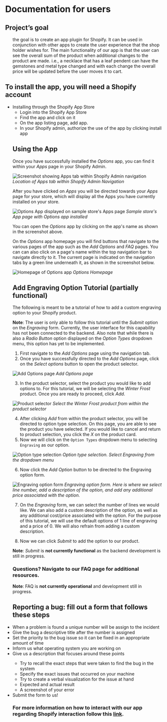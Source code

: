 <h1> Documentation for users </h1>
<h2> Project’s goal </h2>

<ul> the goal is to create an app plugin for Shopify. 
It can be used in conjunction with other apps to create the user 
experience that the shop holder wishes for. The main functionality 
of our app is that the user can see the overall sum of the product 
when additional changes to the product are made. i.e., a necklace 
that has a leaf pendent can have the gemstones and metal type changed
and with each change the overall price will be updated before the user 
moves it to cart. </ul>

<h2> To install the app, you will need a Shopify account </h2>
  <ul>
  <li> Installing through the Shopify App Store<ul>
    <li> Login into the Shopify App Store </li>
    <li> Find the app and click on it </li>
    <li> On the app listing page, add app. </li> 
  <li> In your Shopify admin, authorize the use of the app by clicking install app </li> </ul> 
   
## Using the App

Once you have successfully installed the *Options* app, you can find it within your *Apps* page in your Shopify Admin. 

![Screenshot showing Apps tab within Shopify Admin navigation](https://github.com/423s22/G6/blob/main/screenshots/navigate-to-Apps-from-admin.png)        
*Location of Apps tab within Shopify Admin Navigation*

After you have clicked on *Apps* you will be directed towards your *Apps* page for your store, which will display all the Apps you have currently installed on your store. 
    
![Options App displayed on sample store's Apps page](https://github.com/423s22/G6/blob/main/screenshots/open-app-from-Apps-page.png)
*Sample store's App page with Options app installed*
    
You can open the *Options* app by clicking on the app's name as shown in the screenshot above. 

On the *Options* app homepage you will find buttons that navigate to the various pages of the app such as the *Add Options* and *FAQ* pages. You can can also click on a page's name within the top navigation bar to navigate directly to it. The current page is indicated on the navigation tabs by a green line underneath it, as shown in the screenshot below.

![Homepage of Options app](https://github.com/423s22/G6/blob/main/screenshots/homepage.png)
*Options Homepage*


## Add Engraving Option Tutorial (partially functional)

The following is meant to be a tutorial of how to add a custom engraving option to your Shopify product.

**Note**: The user is only able to follow this tutorial until the *Submit* option on the *Engraving* form. Currently, the user interface for this capability has not been connected to the backend. Also note that while there is also a *Radio Button* option displayed on the *Option Types* dropdown menu, this option has yet to be implemented. 

1. First navigate to the *Add Options* page using the navigation tab. 
2. Once you have successfully directed to the *Add Options* page, click on the *Select options* button to open the product selector. 

![Add Options page](https://github.com/423s22/G6/blob/main/screenshots/add-options-page.png)
*Add Options page* 

3. In the product selector, select the product you would like to add options to. For this tutorial, we will be selecting the *Winter Frost* product. Once you are ready to proceed, click *Add*.

![Product selector](https://github.com/423s22/G6/blob/main/screenshots/product-selection.png)
*Select the Winter Frost product from within the product selector*

4. After clicking *Add* from within the product selector, you will be directed to option type selection. On this page, you are able to see the product you have selected. If you would like to cancel and return to product selection, you click the *X* on the product card. 
6. Now we will click on the `Option Types` dropdown menu to selecting `Engraving` as our option.

![Option type selection](https://github.com/423s22/G6/blob/main/screenshots/option-type-selection.png)
*Option type selection. Select Engraving from the dropdown menu*

6. Now click the *Add Option* button to be directed to the Engraving option form.

![Engraving option form](https://github.com/423s22/G6/blob/main/screenshots/engraving-option-form.png)
*Engraving option form. Here is where we select line number, add a description of the option, and add any additional price associated with the option.*

7. On the *Engraving* form, we can select the number of lines we would like. We can also add a custom description of the option, as well as any additional cost/price associated with the option. For the purpose of this tutorial, we will use the default options of 1 line of engraving and a price of 0. We will also refrain from adding a custom description.

8. Now we can click *Submit* to add the option to our product. 

**Note**: *Submit* is **not currently functional** as the backend development is still in progress.  


### Questions? Navigate to our FAQ page for additional resources.        
**Note**: FAQ is **not currently operational** and development still in progress.  
      <h2>  Reporting a bug: fill out a form that follows these steps </h2>
      <li>	When a problem is found a unique number will be assign to the incident </li>
      <li> Give the bug a descriptive title after the number is assigned </li>
      <li>	Set the priority to the bug issue so it can be fixed in an appropriate amount of time </li>
      <li>	Inform us what operating system you are working on </li>
      <li> 	 Give us a description that focuses around these points </li> <ul>
      <li> Try to recall the exact steps that were taken to find the bug in the system </li>
      <li> Specify the exact issues that occurred on your machine </li>
      <li> Try to create a verbal visualization for the issue at hand </li>
      <li> Expected and actual result </li>
      <li> A screenshot of your error </li> </ul>
      <li> Submit the form to us! </li> 
<h3> For more information on how to interact with our app regarding Shopify interaction follow this <a href="https://help.shopify.com/en/manual/apps/working-with-apps">link</a>. </h3>

